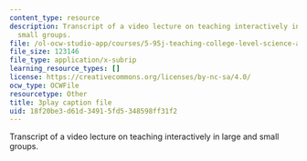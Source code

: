 ```yaml
---
content_type: resource
description: Transcript of a video lecture on teaching interactively in large and
  small groups.
file: /ol-ocw-studio-app/courses/5-95j-teaching-college-level-science-and-engineering-spring-2009/18f20be3d61d34915fd5348598ff31f2_5uTd3WzQulo.srt
file_size: 123146
file_type: application/x-subrip
learning_resource_types: []
license: https://creativecommons.org/licenses/by-nc-sa/4.0/
ocw_type: OCWFile
resourcetype: Other
title: 3play caption file
uid: 18f20be3-d61d-3491-5fd5-348598ff31f2
---
```

Transcript of a video lecture on teaching interactively in large and small groups.